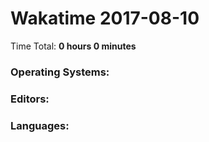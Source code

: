 # Wakatime 2017-08-10

Time Total: **0 hours 0 minutes**

### Operating Systems:

### Editors:

### Languages:

